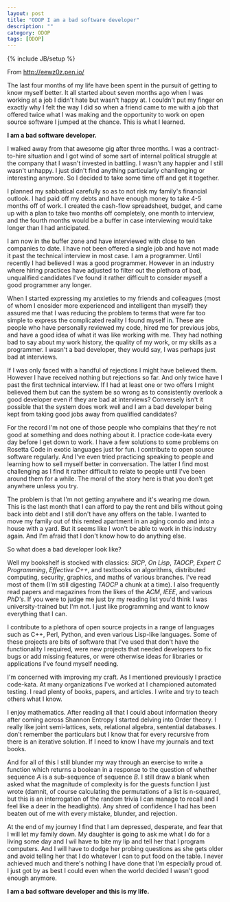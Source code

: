```yaml
---
layout: post
title: "ODOP I am a bad software developer"
description: ""
category: ODOP
tags: [ODOP]
---
```

{% include JB/setup %}

From <http://eewz0z.pen.io/>

The last four months of my life have been spent in the pursuit of getting to know myself better. It all started about seven months ago when I was working at a job I didn't hate but wasn't happy at. I couldn't put my finger on exactly why I felt the way I did so when a friend came to me with a job that offered twice what I was making and the opportunity to work on open source software I jumped at the chance. This is what I learned.

**I am a bad software developer.**

I walked away from that awesome gig after three months. I was a contract-to-hire situation and I got wind of some sart of internal political struggle at the company that I wasn't invested in battling. I wasn't any happier and I still wasn't unhappy. I just didn't find anything particularly chanllenging or interesting anymore. So I decided to take some time off and get it together.

I planned my sabbatical carefully so as to not risk my family's financial outlook. I had paid off my debts and have enough money to take 4-5 months off of work. I created the cash-flow spreadsheet, budget, and came up with a plan to take two months off completely, one month to interview, and the fourth months would be a buffer in case interviewing would take longer than I had anticipated.

I am now in the buffer zone and have interviewed with close to ten companies to date. I have not been offered a single job and have not made it past the technical interview in most case. I am a programmer. Until recently I had believed I was a good programmer. However in an industry where hiring practices have adjusted to filter out the plethora of bad, unqualified candidates I've found it rather difficult to consider myself a good programmer any longer.

When I started expressing my anxieties to my friends and colleagues (most of whom I cnosider more experienced and intelligent than myself) they assured me that I was reducing the problem to terms that were far too simple to express the complicated reality I found myself in. These are people who have personally reviewed my code, hired me for previous jobs, and have a good idea of what it was like working with me. They had nothing bad to say about my work history, the quality of my work, or my skills as a programmer. I wasn't a bad developer, they would say, I was perhaps just bad at interviews.

If I was only faced with a handful of rejections I might have believed them. However I have received nothing but rejections so far. And only twice have I past the first technical interview. If I had at least one or two offers I might believed them but can the system be so wrong as to consistently overlook a good developer even if they are bad at interviews? Conversely isn't it possible that the system does work well and I am a bad developer being kept from taking good jobs away from qualified candidates?

For the record I'm not one of those people who complains that they're not good at something and does nothing about it. I practice code-kata every day before I get down to work. I have a few solutions to some problems on Rosetta Code in exotic languages just for fun. I contribute to open source software regularly. And I've even tried practicing speaking to people and learning how to sell myself better in conversation. The latter I find most challenging as I find it rather difficult to relate to people until I've been around them for a while. The moral of the story here is that you don't get anywhere unless you try.

The problem is that I'm not getting anywhere and it's wearing me down. This is the last month that I can afford to pay the rent and bills without going back into debt and I still don't have any offers on the table. I wanted to move my family out of this rented apartment in an aging condo and into a house with a yard. But it seems like I won't be able to work in this industry again. And I'm afraid that I don't know how to do anything else.

So what does a bad developer look like?

Well my bookshelf is stocked with classics: _SICP_, _On Lisp_, _TAOCP_, _Expert C Programming_, _Effective C++_, and textbooks on algorithms, distributed computing, security, graphics, and maths of various branches. I've read most of them (I'm still digesting _TAOCP_ a chunk at a time). I also frequently read papers and magazines from the likes of the _ACM_, _IEEE_, and various _PhD's_. If you were to judge me just by my reading list you'd think I was university-trained but I'm not. I just like programming and want to know everything that I can. 

I contribute to a plethora of open source projects in a range of languages such as C++, Perl, Python, and even various Lisp-like languages. Some of these projects are bits of software that I've used that don't have the functionality I required, were new projects that needed developers to fix bugs or add missing features, or were otherwise ideas for libraries or applications I've found myself needing.

I'm concerned with improving my craft. As I mentioned previously I practice code-kata. At many organizations I've worked at I championed automated testing. I read plenty of books, papers, and articles. I write and try to teach others what I know.

I enjoy mathematics. After reading all that I could about information theory after coming across Shannon Entropy I started delving into Order theory. I really like joint semi-lattices, sets, relational algebra, sentential databases. I don't remember the particulars but I know that for every recursive from there is an iterative solution. If I need to know I have my journals and text books. 

And for all of this I still blunder my way through an exercise to write a function which returns a boolean in a response to the question of whether sequence _A_ is a sub-sequence of sequence _B_. I still draw a blank when asked what the magnitude of complexity is for the guests function I just wrote (damnit, of course calculating the permutations of a list is n-squared, but this is an interrogation of the random trivia I can manage to recall and I feel like a deer in the headlights). Any shred of confidence I had has been beaten out of me with every mistake, blunder, and rejection.

At the end of my journey I find that I am depressed, desperate, and fear that I will let my family down. My daughter is going to ask me what I do for a living some day and I wil have to bite my lip and tell her that I program computers. And I will have to dodge her probing questions as she gets older and avoid telling her that I do whatever I can to put food on the table. I never achieved much and there's nothing I have done that I'm especially proud of. I just got by as best I could even when the world decided I wasn't good enough anymore. 

**I am a bad software developer and this is my life.**

